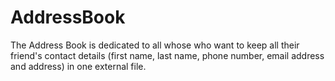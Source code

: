 # AddressBook
The Address Book is dedicated to all whose who want to keep all their friend's contact details (first name, last name, phone number, email address and address) in one external file.
